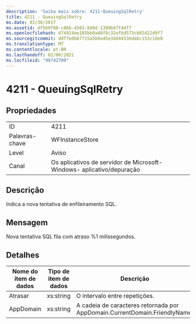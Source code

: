 ```yaml
---
description: 'Saiba mais sobre: 4211-QueuingSqlRetry'
title: 4211 - QueuingSqlRetry
ms.date: 03/30/2017
ms.assetid: df569f88-c86b-4503-840d-1399b67f4df7
ms.openlocfilehash: 674914ee105bb0a48f8c32efbd573c685d22d9f7
ms.sourcegitcommit: ddf7edb67715a5b9a45e3dd44536dabc153c1de0
ms.translationtype: MT
ms.contentlocale: pt-BR
ms.lasthandoff: 02/06/2021
ms.locfileid: "99742700"
---
```

# <a name="4211---queuingsqlretry"></a>4211 - QueuingSqlRetry

## <a name="properties"></a>Propriedades  
  
|||  
|-|-|  
|ID|4211|  
|Palavras-chave|WFInstanceStore|  
|Level|Aviso|  
|Canal|Os aplicativos de servidor de Microsoft-Windows- aplicativo/depuração|  
  
## <a name="description"></a>Descrição  

 Indica a nova tentativa de enfileiramento SQL.  
  
## <a name="message"></a>Mensagem  

 Nova tentativa SQL fila com atraso %1 milissegundos.  
  
## <a name="details"></a>Detalhes  
  
|Nome do item de dados|Tipo de item de dados|Descrição|  
|--------------------|--------------------|-----------------|  
|Atrasar|xs:string|O intervalo entre repetições.|  
|AppDomain|xs:string|A cadeia de caracteres retornada por AppDomain.CurrentDomain.FriendlyName.|
